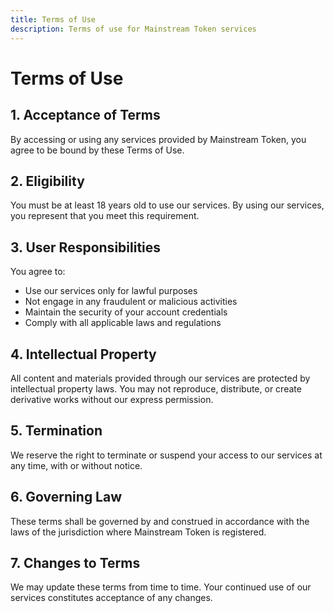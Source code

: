 ```yaml
---
title: Terms of Use
description: Terms of use for Mainstream Token services
---
```


# Terms of Use

## 1. Acceptance of Terms

By accessing or using any services provided by Mainstream Token, you agree to be bound by these Terms of Use.

## 2. Eligibility

You must be at least 18 years old to use our services. By using our services, you represent that you meet this requirement.

## 3. User Responsibilities

You agree to:
- Use our services only for lawful purposes
- Not engage in any fraudulent or malicious activities
- Maintain the security of your account credentials
- Comply with all applicable laws and regulations

## 4. Intellectual Property

All content and materials provided through our services are protected by intellectual property laws. You may not reproduce, distribute, or create derivative works without our express permission.

## 5. Termination

We reserve the right to terminate or suspend your access to our services at any time, with or without notice.

## 6. Governing Law

These terms shall be governed by and construed in accordance with the laws of the jurisdiction where Mainstream Token is registered.

## 7. Changes to Terms

We may update these terms from time to time. Your continued use of our services constitutes acceptance of any changes.
